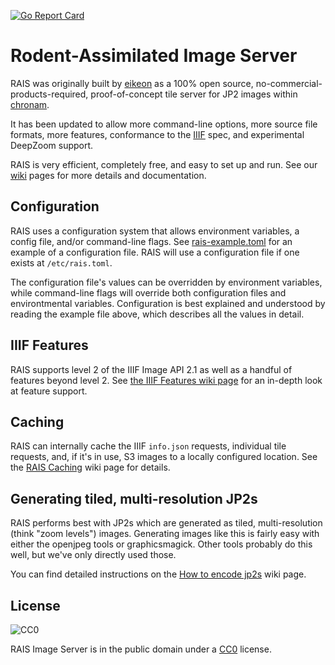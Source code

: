 [![Go Report Card](https://goreportcard.com/badge/github.com/uoregon-libraries/rais-image-server)](https://goreportcard.com/report/github.com/uoregon-libraries/rais-image-server)

Rodent-Assimilated Image Server
=======

RAIS was originally built by [eikeon](https://github.com/eikeon) as a 100% open
source, no-commercial-products-required, proof-of-concept tile server for JP2
images within [chronam](https://github.com/LibraryOfCongress/chronam).

It has been updated to allow more command-line options, more source file
formats, more features, conformance to the [IIIF](http://iiif.io/) spec, and
experimental DeepZoom support.

RAIS is very efficient, completely free, and easy to set up and run.  See our
[wiki](https://github.com/uoregon-libraries/rais-image-server/wiki) pages for
more details and documentation.

Configuration
-----

RAIS uses a configuration system that allows environment variables, a config
file, and/or command-line flags.  See [rais-example.toml](rais-example.toml)
for an example of a configuration file.  RAIS will use a configuration
file if one exists at `/etc/rais.toml`.

The configuration file's values can be overridden by environment variables,
while command-line flags will override both configuration files and
environtmental variables.  Configuration is best explained and understood by
reading the example file above, which describes all the values in detail.

IIIF Features
-----

RAIS supports level 2 of the IIIF Image API 2.1 as well as a handful of
features beyond level 2.  See
[the IIIF Features wiki page](https://github.com/uoregon-libraries/rais-image-server/wiki/IIIF-Features)
for an in-depth look at feature support.

Caching
-----

RAIS can internally cache the IIIF `info.json` requests, individual tile
requests, and, if it's in use, S3 images to a locally configured location.  See
the [RAIS Caching](https://github.com/uoregon-libraries/rais-image-server/wiki/Caching)
wiki page for details.

Generating tiled, multi-resolution JP2s
---

RAIS performs best with JP2s which are generated as tiled, multi-resolution
(think "zoom levels") images.  Generating images like this is fairly easy with
either the openjpeg tools or graphicsmagick.  Other tools probably do this
well, but we've only directly used those.

You can find detailed instructions on the
[How to encode jp2s](https://github.com/uoregon-libraries/rais-image-server/wiki/How-To-Encode-JP2s)
wiki page.

License
-----

<img src="http://i.creativecommons.org/p/zero/1.0/88x31.png" style="border-style: none;" alt="CC0" />

RAIS Image Server is in the public domain under a
[CC0](http://creativecommons.org/publicdomain/zero/1.0/) license.
